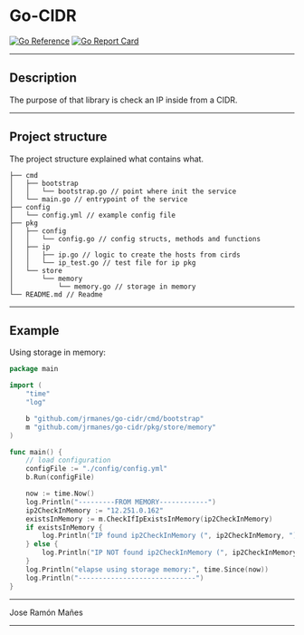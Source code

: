 # Go-CIDR

[![Go Reference](https://pkg.go.dev/badge/github.com/jrmanes/go-cidr.svg)](https://pkg.go.dev/github.com/jrmanes/go-cidr)
[![Go Report Card](https://goreportcard.com/badge/github.com/jrmanes/go-cidr)](https://goreportcard.com/report/github.com/jrmanes/go-cidr)

---

## Description

The purpose of that library is check an IP inside from a CIDR.

---

## Project structure

The project structure explained what contains what.

```shell
├── cmd
│   ├── bootstrap
│   │   └── bootstrap.go // point where init the service
│   └── main.go // entrypoint of the service
├── config
│   └── config.yml // example config file
├── pkg
│   ├── config
│   │   └── config.go // config structs, methods and functions
│   ├── ip
│   │   ├── ip.go // logic to create the hosts from cirds
│   │   └── ip_test.go // test file for ip pkg
│   └── store
│       └── memory
│           └── memory.go // storage in memory
└── README.md // Readme
```

----

## Example

Using storage in memory:
```go
package main

import (
	"time"
	"log"

	b "github.com/jrmanes/go-cidr/cmd/bootstrap"
	m "github.com/jrmanes/go-cidr/pkg/store/memory"
)

func main() {
	// load configuration
	configFile := "./config/config.yml"
	b.Run(configFile)

	now := time.Now()
	log.Println("---------FROM MEMORY------------")
	ip2CheckInMemory := "12.251.0.162"
	existsInMemory := m.CheckIfIpExistsInMemory(ip2CheckInMemory)
	if existsInMemory {
		log.Println("IP found ip2CheckInMemory (", ip2CheckInMemory, ")", existsInMemory)
	} else {
		log.Println("IP NOT found ip2CheckInMemory (", ip2CheckInMemory, ")", existsInMemory)
	}
	log.Println("elapse using storage memory:", time.Since(now))
	log.Println("-----------------------------")
}
```

----

Jose Ramón Mañes

---
